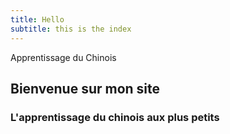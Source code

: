 ```yaml
---
title: Hello
subtitle: this is the index
---
```

Apprentissage du Chinois
## Bienvenue sur mon site
### L'apprentissage du chinois aux plus petits